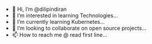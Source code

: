 - 👋 Hi, I’m @dilipindiran
- 👀 I’m interested in learning Technologies...
- 🌱 I’m currently learning Kubernetes...
- 💞️ I’m looking to collaborate on open source projects...
- 📫 How to reach me @ read first line...

<!---
indirandilip/indirandilip is a ✨ special ✨ repository because its `README.md` (this file) appears on your GitHub profile.
You can click the Preview link to take a look at your changes.
--->
